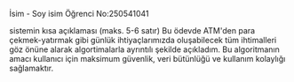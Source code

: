 İsim - Soy isim 
Öğrenci No:250541041

sistemin kısa açıklaması (maks. 5-6 satır)
Bu ödevde ATM'den para çekmek-yatırmak gibi günlük ihtiyaçlarımızda oluşabilecek tüm ihtimalleri göz önüne alarak algortimalarla ayrıntılı şekilde açıkladım.
Bu algoritmanın amacı kullanıcı için maksimum güvenlik, veri bütünlüğü ve kullanım kolaylığı sağlamaktır.
